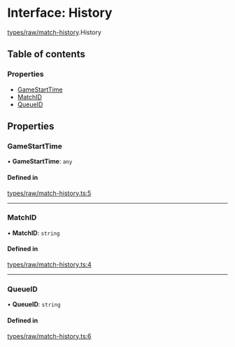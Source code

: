 # Interface: History

[types/raw/match-history](../modules/types_raw_match_history.md).History

## Table of contents

### Properties

- [GameStartTime](types_raw_match_history.History.md#gamestarttime)
- [MatchID](types_raw_match_history.History.md#matchid)
- [QueueID](types_raw_match_history.History.md#queueid)

## Properties

### GameStartTime

• **GameStartTime**: `any`

#### Defined in

[types/raw/match-history.ts:5](https://github.com/jameslinimk/unofficial-valorant-api/blob/317491a/package/src/types/raw/match-history.ts#L5)

___

### MatchID

• **MatchID**: `string`

#### Defined in

[types/raw/match-history.ts:4](https://github.com/jameslinimk/unofficial-valorant-api/blob/317491a/package/src/types/raw/match-history.ts#L4)

___

### QueueID

• **QueueID**: `string`

#### Defined in

[types/raw/match-history.ts:6](https://github.com/jameslinimk/unofficial-valorant-api/blob/317491a/package/src/types/raw/match-history.ts#L6)
